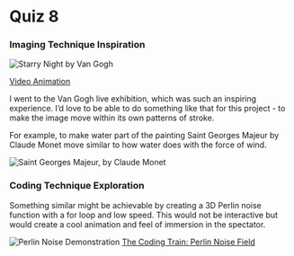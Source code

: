 # **Quiz 8**

### Imaging Technique Inspiration

![Starry Night by Van Gogh](readmeImages/Screenshot_starry_night.png)


  
[Video Animation](http://artof01.com/vrellis/works/starry_night.html)


I went to the Van Gogh live exhibition, which was such an inspiring experience.
I’d love to be able to do something like that for this project - to make the image move within its own patterns of stroke.

For example, to make water part of the painting Saint Georges Majeur by Claude Monet move similar to how water does with the force of wind.

![Saint Georges Majeur, by Claude Monet](readmeImages/Claude_Monet_Saint_Georges_majeur.jpg)


### Coding Technique Exploration

Something similar might be achievable by creating a 3D Perlin noise function with a for loop and low speed. This would not be interactive but would create a cool animation and feel of immersion in the spectator. 

![Perlin Noise Demonstration](readmeImages/Screenshot_Perlin_noise_3D.png)
[The Coding Train: Perlin Noise Field](https://youtu.be/BjoM9oKOAKY?si=qjRPBlpdbQ0_Ln8_&t=653)




